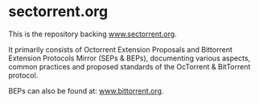 # sectorrent.org

This is the repository backing www.sectorrent.org.

It primarily consists of Octorrent Extension Proposals and Bittorrent Extension Protocols Mirror
(SEPs & BEPs), documenting various aspects, common practices
and proposed standards of the OcTorrent & BitTorrent protocol.

BEPs can also be found at: www.bittorrent.org.
